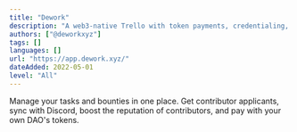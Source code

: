 ```yaml
---
title: "Dework"
description: "A web3-native Trello with token payments, credentialing, bounties and more"
authors: ["@deworkxyz"]
tags: []
languages: []
url: "https://app.dework.xyz/"
dateAdded: 2022-05-01
level: "All"
---
```


Manage your tasks and bounties in one place. Get contributor applicants, sync with Discord, boost the reputation of contributors, and pay with your own DAO's tokens.